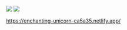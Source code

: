 ![](https://velog.velcdn.com/images/gktmd652/post/7fa960b2-5559-4b25-9a7d-cd6f4766efe3/image.png)
![](https://velog.velcdn.com/images/gktmd652/post/d73e4b0d-1807-47fd-985b-d348daec15c6/image.png)

https://enchanting-unicorn-ca5a35.netlify.app/
